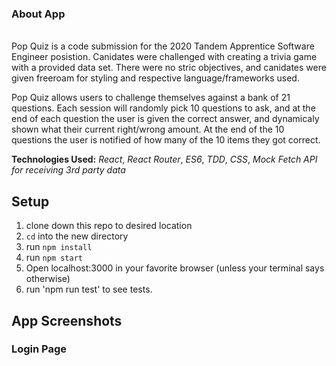 ### About App
<br>
Pop Quiz is a code submission for the  2020 Tandem Apprentice Software Engineer posistion. Canidates were challenged with creating a trivia game with a provided data set. There were no stric objectives, and canidates were given freeroam for styling and respective language/frameworks used.  

Pop Quiz allows users to challenge themselves against a bank of 21 questions. 
Each session will randomly pick 10 questions to ask, and at the end of each question the user is given the correct answer, and dynamicaly shown what their current right/wrong amount. 
At the end of the 10 questions the user is notified of how many of the 10 items they got correct.  

**Technologies Used:**
*React*, *React Router*, *ES6*, *TDD*, *CSS*, *Mock Fetch API for receiving 3rd party data*


## Setup
1. clone down this repo to desired location
2. `cd` into the new directory
3. run `npm install`
4. run `npm start`
5. Open localhost:3000 in your favorite browser (unless your terminal says otherwise)
6. run 'npm run test' to see tests.


## App Screenshots
### Login Page

